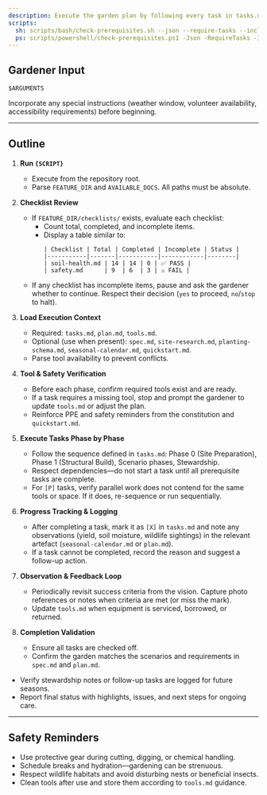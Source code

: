 ```yaml
---
description: Execute the garden plan by following every task in tasks.md with tool and safety validation.
scripts:
  sh: scripts/bash/check-prerequisites.sh --json --require-tasks --include-tasks
  ps: scripts/powershell/check-prerequisites.ps1 -Json -RequireTasks -IncludeTasks
---
```


## Gardener Input

```text
$ARGUMENTS
```

Incorporate any special instructions (weather window, volunteer availability, accessibility requirements) before beginning.

---

## Outline

1. **Run `{SCRIPT}`**  
   - Execute from the repository root.  
   - Parse `FEATURE_DIR` and `AVAILABLE_DOCS`. All paths must be absolute.

2. **Checklist Review**  
   - If `FEATURE_DIR/checklists/` exists, evaluate each checklist:  
     - Count total, completed, and incomplete items.  
     - Display a table similar to:  
       ```
       | Checklist | Total | Completed | Incomplete | Status |
       |-----------|-------|-----------|------------|--------|
       | soil-health.md | 14 | 14 | 0 | ✅ PASS |
       | safety.md      | 9  | 6  | 3 | ⚠️ FAIL |
       ```  
   - If any checklist has incomplete items, pause and ask the gardener whether to continue. Respect their decision (`yes` to proceed, `no`/`stop` to halt).

3. **Load Execution Context**  
   - Required: `tasks.md`, `plan.md`, `tools.md`.  
   - Optional (use when present): `spec.md`, `site-research.md`, `planting-schema.md`, `seasonal-calendar.md`, `quickstart.md`.  
   - Parse tool availability to prevent conflicts.

4. **Tool & Safety Verification**  
   - Before each phase, confirm required tools exist and are ready.  
   - If a task requires a missing tool, stop and prompt the gardener to update `tools.md` or adjust the plan.  
   - Reinforce PPE and safety reminders from the constitution and `quickstart.md`.

5. **Execute Tasks Phase by Phase**  
   - Follow the sequence defined in `tasks.md`: Phase 0 (Site Preparation), Phase 1 (Structural Build), Scenario phases, Stewardship.  
   - Respect dependencies—do not start a task until all prerequisite tasks are complete.  
   - For `[P]` tasks, verify parallel work does not contend for the same tools or space. If it does, re-sequence or run sequentially.

6. **Progress Tracking & Logging**  
   - After completing a task, mark it as `[X]` in `tasks.md` and note any observations (yield, soil moisture, wildlife sightings) in the relevant artefact (`seasonal-calendar.md` or `plan.md`).  
   - If a task cannot be completed, record the reason and suggest a follow-up action.

7. **Observation & Feedback Loop**  
   - Periodically revisit success criteria from the vision. Capture photo references or notes when criteria are met (or miss the mark).  
   - Update `tools.md` when equipment is serviced, borrowed, or returned.

8. **Completion Validation**  
   - Ensure all tasks are checked off.  
   - Confirm the garden matches the scenarios and requirements in `spec.md` and `plan.md`.  
  - Verify stewardship notes or follow-up tasks are logged for future seasons.  
   - Report final status with highlights, issues, and next steps for ongoing care.

---

## Safety Reminders

- Use protective gear during cutting, digging, or chemical handling.  
- Schedule breaks and hydration—gardening can be strenuous.  
- Respect wildlife habitats and avoid disturbing nests or beneficial insects.  
- Clean tools after use and store them according to `tools.md` guidance.
